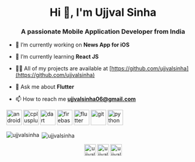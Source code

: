 <h1 align="center">Hi 👋, I'm Ujjval Sinha</h1>
<h3 align="center">A passionate Mobile Application Developer from India</h3>

- 🔭 I’m currently working on **News App for iOS**

- 🌱 I’m currently learning **React JS**

- 👨‍💻 All of my projects are available at [https://github.com/ujjvalsinha](https://github.com/ujjvalsinha)

- 💬 Ask me about **Flutter**

- 📫 How to reach me **ujjvalsinha06@gmail.com**

<p align="left"><img src="https://devicons.github.io/devicon/devicon.git/icons/android/android-original-wordmark.svg" alt="android" width="40" height="40"/> <img src="https://devicons.github.io/devicon/devicon.git/icons/cplusplus/cplusplus-original.svg" alt="cplusplus" width="40" height="40"/> <img src="https://www.vectorlogo.zone/logos/dartlang/dartlang-icon.svg" alt="dart" width="40" height="40"/> <img src="https://www.vectorlogo.zone/logos/firebase/firebase-icon.svg" alt="firebase" width="40" height="40"/> <img src="https://www.vectorlogo.zone/logos/flutterio/flutterio-icon.svg" alt="flutter" width="40" height="40"/> <img src="https://www.vectorlogo.zone/logos/git-scm/git-scm-icon.svg" alt="git" width="40" height="40"/> <img src="https://devicons.github.io/devicon/devicon.git/icons/python/python-original.svg" alt="python" width="40" height="40"/></p>

<p><img align="left" src="https://github-readme-stats.vercel.app/api/top-langs/?username=ujjvalsinha&layout=compact" alt="ujjvalsinha" /></p>

<p>&nbsp;<img align="center" src="https://github-readme-stats.vercel.app/api?username=ujjvalsinha&show_icons=true" alt="ujjvalsinha" /></p>

<p align="center">
<a href="https://linkedin.com/in/ujjval-sinha-8770b114b/" target="blank"><img align="center" src="https://cdn.jsdelivr.net/npm/simple-icons@3.0.1/icons/linkedin.svg" alt="ujjval-sinha-8770b114b/" height="30" width="30" /></a>
<a href="https://fb.com/ujjvalsinha06@gmail.com" target="blank"><img align="center" src="https://cdn.jsdelivr.net/npm/simple-icons@3.0.1/icons/facebook.svg" alt="ujjvalsinha06@gmail.com" height="30" width="30" /></a>
<a href="https://instagram.com/ujjvalsinha/" target="blank"><img align="center" src="https://cdn.jsdelivr.net/npm/simple-icons@3.0.1/icons/instagram.svg" alt="ujjvalsinha/" height="30" width="30" /></a>
</p>
